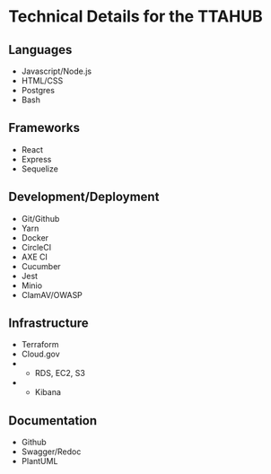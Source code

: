 # Technical Details for the TTAHUB

## Languages
- Javascript/Node.js
- HTML/CSS
- Postgres
- Bash

## Frameworks
- React
- Express
- Sequelize

## Development/Deployment
- Git/Github
- Yarn
- Docker
- CircleCI
- AXE CI
- Cucumber
- Jest
- Minio
- ClamAV/OWASP

## Infrastructure
- Terraform
- Cloud.gov
- - RDS, EC2, S3
- - Kibana

## Documentation
- Github
- Swagger/Redoc
- PlantUML